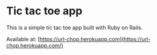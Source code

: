 # Tic tac toe app

This is a simple tic tac toe app built with Ruby on Rails.

Available at: [https://url-chop.herokuapp.com](https://url-chop.herokuapp.com/)
